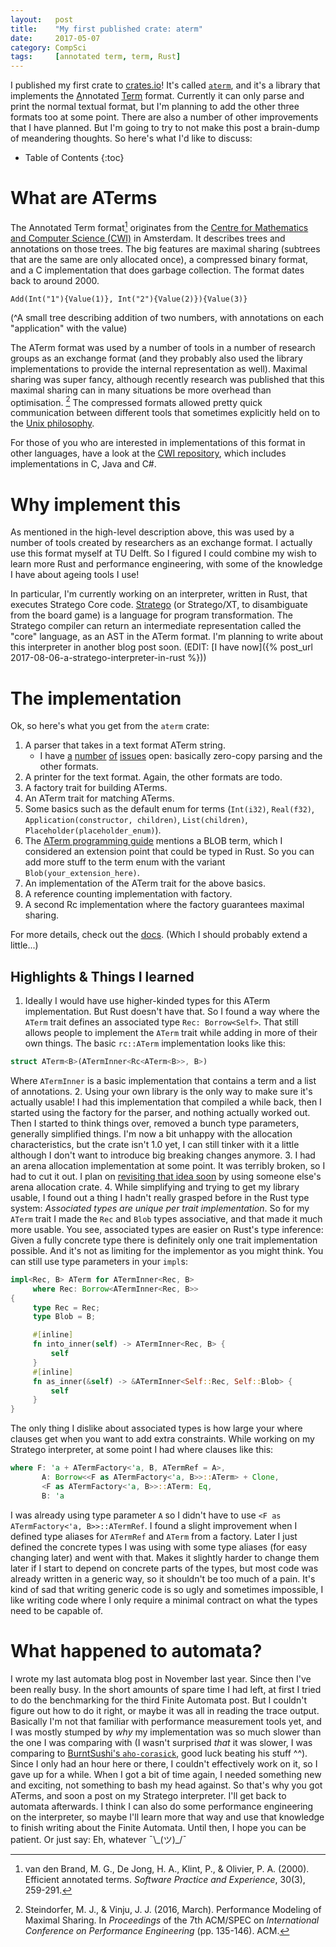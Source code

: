 ```yaml
---
layout:   post
title:    "My first published crate: aterm"
date:     2017-05-07
category: CompSci
tags:     [annotated term, term, Rust]
---
```


I published my first crate to [crates.io](https://crates.io/)! It's called [`aterm`](https://crates.io/crates/aterm), and it's a library that implements the <u>A</u>nnotated <u>Term</u> format. Currently it can only parse and print the normal textual format, but I'm planning to add the other three formats too at some point. There are also a number of other improvements that I have planned. But I'm going to try to not make this post a brain-dump of meandering thoughts. So here's what I'd like to discuss:

* Table of Contents
{:toc}

# What are ATerms

The Annotated Term format[^1] originates from the [Centre for Mathematics and Computer Science (CWI)](https://www.cwi.nl/about) in Amsterdam. It describes trees and annotations on those trees. The big features are maximal sharing (subtrees that are the same are only allocated once), a compressed binary format, and a C implementation that does garbage collection. The format dates back to around 2000.

```
Add(Int("1"){Value(1)}, Int("2"){Value(2)}){Value(3)}
```

(^A small tree describing addition of two numbers, with annotations on each "application" with the value)

The ATerm format was used by a number of tools in a number of research groups as an exchange format (and they probably also used the library implementations to provide the internal representation as well). Maximal sharing was super fancy, although recently research was published that this maximal sharing can in many situations be more overhead than optimisation. [^2] The compressed formats allowed pretty quick communication between different tools that sometimes explicitly held on to the [Unix philosophy](https://en.wikipedia.org/wiki/Unix_philosophy). 

For those of you who are interested in implementations of this format in other languages, have a look at the [CWI repository](https://github.com/cwi-swat/aterms), which includes implementations in C, Java and C#.

# Why implement this

As mentioned in the high-level description above, this was used by a number of tools created by researchers as an exchange format. I actually use this format myself at TU Delft. So I figured I could combine my wish to learn more Rust and performance engineering, with some of the knowledge I have about ageing tools I use!

In particular, I'm currently working on an interpreter, written in Rust, that executes Stratego Core code. [Stratego](http://strategoxt.org/) (or Stratego/XT, to disambiguate from the board game) is a language for program transformation. The Stratego compiler can return an intermediate representation called the "core" language, as an AST in the ATerm format. I'm planning to write about this interpreter in another blog post soon. (EDIT: [I have now]({% post_url 2017-08-06-a-stratego-interpreter-in-rust %}))

# The implementation

Ok, so here's what you get from the `aterm` crate:

1. A parser that takes in a text format ATerm string.
   - I have [a](https://gitlab.com/Apanatshka/aterm/issues/10) [number](https://gitlab.com/Apanatshka/aterm/issues/4) [of](https://gitlab.com/Apanatshka/aterm/issues/5) [issues](https://gitlab.com/Apanatshka/aterm/issues/6) open: basically zero-copy parsing and the other formats.
2. A printer for the text format. Again, the other formats are todo.
3. A factory trait for building ATerms.
4. An ATerm trait for matching ATerms.
5. Some basics such as the default enum for terms (`Int(i32)`, `Real(f32)`, `Application(constructor, children)`, `List(children)`, `Placeholder(placeholder_enum)`).
6. The [ATerm programming guide](http://homepages.cwi.nl/~daybuild/daily-books/technology/aterm-guide/aterm-guide.html) mentions a BLOB term, which I considered an extension point that could be typed in Rust. So you can add more stuff to the term enum with the variant `Blob(your_extension_here)`.
7. An implementation of the ATerm trait for the above basics.
8. A reference counting implementation with factory.
9. A second Rc implementation where the factory guarantees maximal sharing.

For more details, check out the [docs](https://docs.rs/aterm). (Which I should probably extend a little...)

## Highlights & Things I learned

1. Ideally I would have use higher-kinded types for this ATerm implementation. But Rust doesn't have that. So I found a way where the `ATerm` trait defines an associated type `Rec: Borrow<Self>`. That still allows people to implement the `ATerm` trait while adding in more of their own things. The basic `rc::ATerm` implementation looks like this:
  ```rust
  struct ATerm<B>(ATermInner<Rc<ATerm<B>>, B>)
  ```
  Where `ATermInner` is a basic implementation that contains a term and a list of annotations.
2. Using your own library is the only way to make sure it's actually usable! I had this implementation that compiled a while back, then I started using the factory for the parser, and nothing actually worked out. Then I started to think things over, removed a bunch type parameters, generally simplified things. I'm now a bit unhappy with the allocation characteristics, but the crate isn't 1.0 yet, I can still tinker with it a little although I don't want to introduce big breaking changes anymore. 
3. I had an arena allocation implementation at some point. It was terribly broken, so I had to cut it out. I plan on [revisiting that idea soon](https://gitlab.com/Apanatshka/aterm/issues/9) by using someone else's arena allocation crate.
4. While simplifying and trying to get my library usable, I found out a thing I hadn't really grasped before in the Rust type system: *Associated types are unique per trait implementation*. So for my `ATerm` trait I made the `Rec` and `Blob` types associative, and that made it much more usable. You see, associated types are easier on Rust's type inference: Given a fully concrete type there is definitely only one trait implementation possible. And it's not as limiting for the implementor as you might think. You can still use type parameters in your `impl`s:
  ```rust
impl<Rec, B> ATerm for ATermInner<Rec, B>
       where Rec: Borrow<ATermInner<Rec, B>>
{
       type Rec = Rec;
       type Blob = B;

       #[inline]
       fn into_inner(self) -> ATermInner<Rec, B> {
           self
       }
       #[inline]
       fn as_inner(&self) -> &ATermInner<Self::Rec, Self::Blob> {
           self
       }
}
```
  The only thing I dislike about associated types is how large your where clauses get when you want to add extra constraints. While working on my Stratego interpreter, at some point I had where clauses like this:
  ```rust
where F: 'a + ATermFactory<'a, B, ATermRef = A>,
         A: Borrow<<F as ATermFactory<'a, B>>::ATerm> + Clone,
         <F as ATermFactory<'a, B>>::ATerm: Eq,
         B: 'a
```
  I was already using type parameter `A` so I didn't have to use `<F as ATermFactory<'a, B>>::ATermRef`. I found a slight improvement when I defined type aliases for `ATermRef` and `ATerm` from a factory. Later I just defined the concrete types I was using with some type aliases (for easy changing later) and went with that. Makes it slightly harder to change them later if I start to depend on concrete parts of the types, but most code was already written in a generic way, so it shouldn't be too much of a pain. It's kind of sad that writing generic code is so ugly and sometimes impossible, I like writing code where I only require a minimal contract on what the types need to be capable of. 

# What happened to automata?

I wrote my last automata blog post in November last year. Since then I've been really busy. In the short amounts of spare time I had left, at first I tried to do the benchmarking for the third Finite Automata post. But I couldn't figure out how to do it right, or maybe it was all in reading the trace output. Basically I'm not that familiar with performance measurement tools yet, and I was mostly  stumped by *why* my implementation was so much slower than the one I was comparing with (I wasn't surprised *that* it was slower, I was comparing to [BurntSushi's `aho-corasick`](https://crates.io/crates/aho-corasick), good luck beating his stuff ^^). Since I only had an hour here or there, I couldn't effectively work on it, so I gave up for a while. When I got a bit of time again, I needed something new and exciting, not something to bash my head against. So that's why you got ATerms, and soon a post on my Stratego interpreter. I'll get back to automata afterwards. I think I can also do some performance engineering on the interpreter, so maybe I'll learn more that way and use that knowledge to finish writing about the Finite Automata. Until then, I hope you can be patient. Or just say: Eh, whatever ¯\\\_(ツ)\_/¯

[^1]: van den Brand, M. G., De Jong, H. A., Klint, P., & Olivier, P. A. (2000). Efficient annotated terms. *Software Practice and Experience*, 30(3), 259-291.

[^2]: Steindorfer, M. J., & Vinju, J. J. (2016, March). Performance Modeling of Maximal Sharing. In *Proceedings* of the 7th ACM/SPEC on *International Conference on Performance Engineering* (pp. 135-146). ACM.
